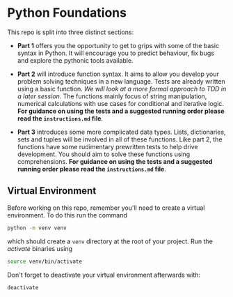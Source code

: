# Python Foundations

This repo is split into three distinct sections:

-   **Part 1** offers you the opportunity to get to grips with some of the basic syntax in Python. It will encourage you to predict behaviour, fix bugs and explore the pythonic tools available.

-   **Part 2** will introduce function syntax. It aims to allow you develop your problem solving techniques in a new language. Tests are already written using a basic function. _We will look at a more formal approach to TDD in a later session._ The functions mainly focus of string manipulation, numerical calculations with use cases for conditional and iterative logic. **For guidance on using the tests and a suggested running order please read the `instructions.md` file**.

-   **Part 3** introduces some more complicated data types. Lists, dictionaries, sets and tuples will be involved in all of these functions. Like part 2, the functions have some rudimentary prewritten tests to help drive development. You should aim to solve these functions using comprehensions. **For guidance on using the tests and a suggested running order please read the `instructions.md` file**.

## Virtual Environment

Before working on this repo, remember you'll need to create a virtual environment. To do this run the command

```sh
python -m venv venv
```

which should create a `venv` directory at the root of your project. Run the _activate_ binaries using

```sh
source venv/bin/activate
```

Don't forget to deactivate your virtual environment afterwards with:

```sh
deactivate
```
